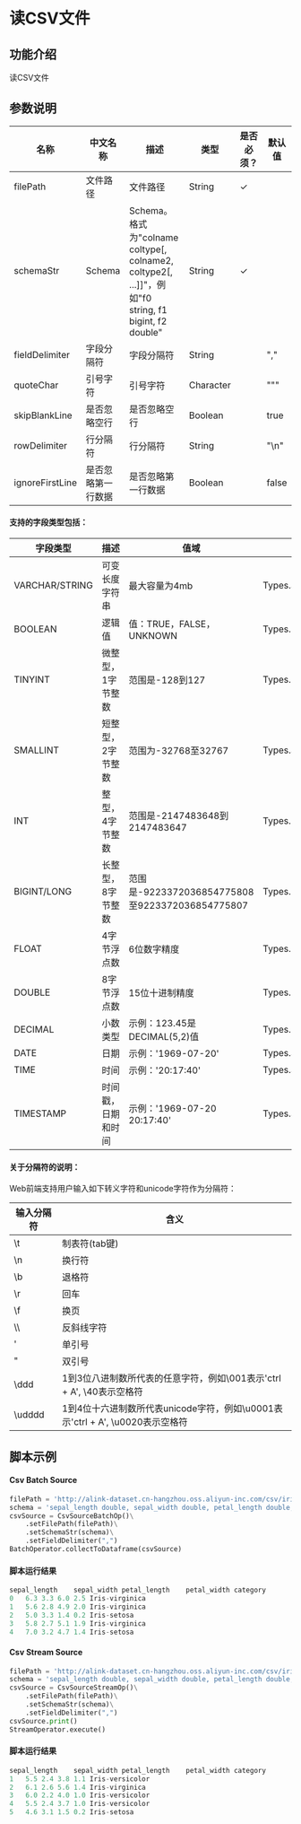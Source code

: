 # 读CSV文件

## 功能介绍
读CSV文件

## 参数说明

<!-- This is the start of auto-generated parameter info -->
<!-- DO NOT EDIT THIS PART!!! -->
| 名称 | 中文名称 | 描述 | 类型 | 是否必须？ | 默认值 |
| --- | --- | --- | --- | --- | --- |
| filePath | 文件路径 | 文件路径 | String | ✓ |  |
| schemaStr | Schema | Schema。格式为"colname coltype[, colname2, coltype2[, ...]]"，例如"f0 string, f1 bigint, f2 double" | String | ✓ |  |
| fieldDelimiter | 字段分隔符 | 字段分隔符 | String |  | "," |
| quoteChar | 引号字符 | 引号字符 | Character |  | "\"" |
| skipBlankLine | 是否忽略空行 | 是否忽略空行 | Boolean |  | true |
| rowDelimiter | 行分隔符 | 行分隔符 | String |  | "\n" |
| ignoreFirstLine | 是否忽略第一行数据 | 是否忽略第一行数据 | Boolean |  | false |<!-- This is the end of auto-generated parameter info -->


#### 支持的字段类型包括：

| 字段类型 | 描述 | 值域 | Flink类型 | Java类型 |
| --- | --- | --- | --- | --- |
| VARCHAR/STRING | 可变长度字符串 | 最大容量为4mb | Types.STRING | java.lang.String |
| BOOLEAN | 逻辑值 | 值：TRUE，FALSE，UNKNOWN | Types.BOOLEAN | java.lang.Boolean |
| TINYINT | 微整型，1字节整数 | 范围是-128到127 | Types.BYTE | java.lang.Byte |
| SMALLINT | 短整型，2字节整数 | 范围为-32768至32767 | Types.SHORT | java.lang.Short |
| INT | 整型，4字节整数 | 范围是-2147483648到2147483647 | Types.INT | java.lang.Integer |
| BIGINT/LONG | 长整型，8字节整数 | 范围是-9223372036854775808至9223372036854775807 | Types.LONG | java.lang.Long |
| FLOAT | 4字节浮点数 | 6位数字精度 | Types.FLOAT | java.lang.Float |
| DOUBLE | 8字节浮点数 | 15位十进制精度 | Types.DOUBLE | java.lang.Double |
| DECIMAL | 小数类型 | 示例：123.45是DECIMAL(5,2)值 | Types.DECIMAL | java.math.BigDecimal |
| DATE | 日期 | 示例：'1969-07-20' | Types.SQL_DATE | java.sql.Date |
| TIME | 时间 | 示例：'20:17:40' | Types.SQL_TIME | java.sql.Time |
| TIMESTAMP | 时间戳，日期和时间 | 示例：'1969-07-20 20:17:40' | Types.SQL_TIMESTAMP | java.sql.Timestamp |

#### 关于分隔符的说明：

Web前端支持用户输入如下转义字符和unicode字符作为分隔符：

| 输入分隔符 | 含义 |
| --- | --- |
| \\t | 制表符(tab键) |
| \\n | 换行符 |
| \\b | 退格符 |
| \\r | 回车 |
| \\f | 换页 |
| \\\\ | 反斜线字符 |
| ' | 单引号 |
| " | 双引号 |
| \\ddd | 1到3位八进制数所代表的任意字符，例如\\001表示'ctrl + A', \\40表示空格符 |
| \\udddd | 1到4位十六进制数所代表unicode字符，例如\\u0001表示'ctrl + A', \\u0020表示空格符 |


## 脚本示例

#### Csv Batch Source

```python
filePath = 'http://alink-dataset.cn-hangzhou.oss.aliyun-inc.com/csv/iris.csv'
schema = 'sepal_length double, sepal_width double, petal_length double, petal_width double, category string'
csvSource = CsvSourceBatchOp()\
    .setFilePath(filePath)\
    .setSchemaStr(schema)\
    .setFieldDelimiter(",")
BatchOperator.collectToDataframe(csvSource)
```

#### 脚本运行结果

```python
sepal_length	sepal_width	petal_length	petal_width	category
0	6.3	3.3	6.0	2.5	Iris-virginica
1	5.6	2.8	4.9	2.0	Iris-virginica
2	5.0	3.3	1.4	0.2	Iris-setosa
3	5.8	2.7	5.1	1.9	Iris-virginica
4	7.0	3.2	4.7	1.4	Iris-setosa
```

#### Csv Stream Source

```python
filePath = 'http://alink-dataset.cn-hangzhou.oss.aliyun-inc.com/csv/iris.csv'
schema = 'sepal_length double, sepal_width double, petal_length double, petal_width double, category string'
csvSource = CsvSourceStreamOp()\
    .setFilePath(filePath)\
    .setSchemaStr(schema)\
    .setFieldDelimiter(",")
csvSource.print()
StreamOperator.execute()
```

#### 脚本运行结果

```python
sepal_length	sepal_width	petal_length	petal_width	category
1	5.5	2.4	3.8	1.1	Iris-versicolor
2	6.1	2.6	5.6	1.4	Iris-virginica
3	6.0	2.2	4.0	1.0	Iris-versicolor
4	5.5	2.4	3.7	1.0	Iris-versicolor
5	4.6	3.1	1.5	0.2	Iris-setosa
```


